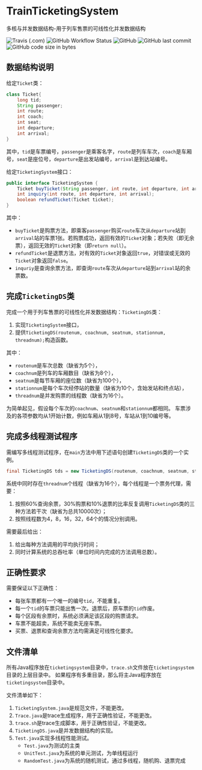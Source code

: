 # TrainTicketingSystem

多核与并发数据结构-用于列车售票的可线性化并发数据结构

![Travis (.com)](https://img.shields.io/travis/com/specialpointcentral/TrainTicketingSystem?logo=travis-ci&logoColor=white&style=flat-square)
![GitHub Workflow Status](https://img.shields.io/github/workflow/status/specialpointcentral/TrainTicketingSystem/Java%20CI%20with%20Maven?logo=github&logoColor=whhite&style=flat-square)
![GitHub](https://img.shields.io/github/license/specialpointcentral/TrainTicketingSystem?style=flat-square)
![GitHub last commit](https://img.shields.io/github/last-commit/specialpointcentral/TrainTicketingSystem?style=flat-square)
![GitHub code size in bytes](https://img.shields.io/github/languages/code-size/specialpointcentral/TrainTicketingSystem?style=flat-square)

## 数据结构说明

给定`Ticket`类：

```java
class Ticket{
    long tid;
    String passenger;
    int route;
    int coach;
    int seat;
    int departure;
    int arrival;
}
```

其中，`tid`是车票编号，`passenger`是乘客名字，`route`是列车车次，`coach`是车厢号，`seat`是座位号，`departure`是出发站编号，`arrival`是到达站编号。

给定`TicketingSystem`接口：

```java
public interface TicketingSystem {
    Ticket buyTicket(String passenger, int route, int departure, int arrival);
    int inquiry(int route, int departure, int arrival);
    boolean refundTicket(Ticket ticket);
}
```

其中：

- `buyTicket`是购票方法，即乘客`passenger`购买`route`车次从`departure`站到`arrival`站的车票1张。若购票成功，返回有效的`Ticket`对象；若失败（即无余票），返回无效的`Ticket`对象（即`return null`）。
- `refundTicket`是退票方法，对有效的`Ticket`对象返回`true`，对错误或无效的`Ticket`对象返回`false`。
- `inquriy`是查询余票方法，即查询`route`车次从`departure`站到`arrival`站的余票数。

## 完成`TicketingDS`类

完成一个用于列车售票的可线性化并发数据结构：`TicketingDS`类：

1. 实现`TicketingSystem`接口，
2. 提供`TicketingDS(routenum, coachnum, seatnum, stationnum, threadnum);`构造函数。

其中：

- `routenum`是车次总数（缺省为5个），
- `coachnum`是列车的车厢数目（缺省为8个），
- `seatnum`是每节车厢的座位数（缺省为100个），
- `stationnum`是每个车次经停站的数量（缺省为10个，含始发站和终点站），
- `threadnum`是并发购票的线程数（缺省为16个）。

为简单起见，假设每个车次的`coachnum`、`seatnum`和`stationnum`都相同。
车票涉及的各项参数均从1开始计数，例如车厢从1到8号，车站从1到10编号等。

## 完成多线程测试程序

需编写多线程测试程序，在`main`方法中用下述语句创建`TicketingDS`类的一个实例。

```java
final TicketingDS tds = new TicketingDS(routenum, coachnum, seatnum, stationnum, threadnum);
```

系统中同时存在`threadnum`个线程（缺省为16个），每个线程是一个票务代理，需要：

1. 按照60%查询余票，30%购票和10%退票的比率反复调用`TicketingDS`类的三种方法若干次（缺省为总共10000次）；
2. 按照线程数为4，8，16，32，64个的情况分别调用。

需要最后给出：

1. 给出每种方法调用的平均执行时间；
2. 同时计算系统的总吞吐率（单位时间内完成的方法调用总数）。

## 正确性要求

需要保证以下正确性：

- 每张车票都有一个唯一的编号`tid`，不能重复。
- 每一个`tid`的车票只能出售一次。退票后，原车票的`tid`作废。
- 每个区段有余票时，系统必须满足该区段的购票请求。
- 车票不能超卖，系统不能卖无座车票。
- 买票、退票和查询余票方法均需满足可线性化要求。

## 文件清单

所有Java程序放在`ticketingsystem`目录中，`trace.sh`文件放在`ticketingsystem`目录的上层目录中。
如果程序有多重目录，那么将主Java程序放在`ticketingsystem`目录中。

文件清单如下：

1. `TicketingSystem.java`是规范文件，不能更改。
2. `Trace.java`是trace生成程序，用于正确性验证，不能更改。
3. `trace.sh`是trace生成脚本，用于正确性验证，不能更改。
4. `TicketingDS.java`是并发数据结构的实现。
5. `Test.java`实现多线程性能测试。
    - `Test.java`为测试的主类
    - `UnitTest.java`为系统的单元测试，为单线程运行
    - `RandomTest.java`为系统的随机测试，通过多线程，随机购、退票完成

